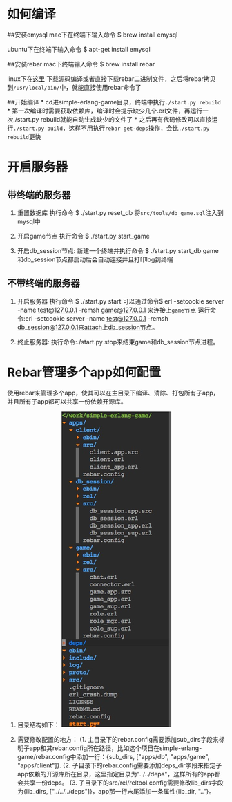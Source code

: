 如何编译
==================
##安装emysql
mac下在终端下输入命令
$ brew install emysql

ubuntu下在终端下输入命令
$ apt-get install emysql

##安装rebar
mac下终端输入命令
$ brew install rebar

linux下在[这里](https://github.com/basho/rebar) 下载源码编译或者直接下载rebar二进制文件，之后将rebar拷贝到`/usr/local/bin/`中，就能直接使用rebar命令了

##开始编译
    * cd进simple-erlang-game目录，终端中执行`./start.py rebuild`
    * 第一次编译时需要获取依赖库，编译时会提示缺少几个.erl文件，再运行一次./start.py rebuild就能自动生成缺少的文件了
    * 之后再有代码修改可以直接运行`./start.py build`，这样不用执行`rebar get-deps`操作，会比`./start.py rebuild`更快


开启服务器
==================

带终端的服务器
---------------
1. 重置数据库
    执行命令
    $ ./start.py reset_db
    将`src/tools/db_game.sql`注入到mysql中

2. 开启game节点
    执行命令
    $ ./start.py start_game

3. 开启db_session节点:
    新建一个终端并执行命令
    $ ./start.py start_db
    game和db_session节点都启动后会自动连接并且打印log到终端

不带终端的服务器
----------------

1. 开启服务器
    执行命令
    $ ./start.py start
    可以通过命令$ erl -setcookie server -name test@127.0.0.1 -remsh game@127.0.0.1
    来连接上`game`节点
    运行命令:erl -setcookie server -name test@127.0.0.1 -remsh db_session@127.0.0.1来attach上db_session节点。

2. 终止服务器:
    执行命令:./start.py stop来结束game和db_session节点进程。
 

Rebar管理多个app如何配置
==================
使用rebar来管理多个app，使其可以在主目录下编译、清除、打包所有子app，并且所有子app都可以共享一份依赖开源库。

1. 目录结构如下：
![mark1](mark1.png)

2. 需要修改配置的地方：
    (1. 主目录下的rebar.config需要添加sub_dirs字段来标明子app和其rebar.config所在路径，比如这个项目在simple-erlang-game/rebar.config中添加一行：{sub_dirs, ["apps/db", "apps/game", "apps/client"]}.
    (2. 子目录下的rebar.config需要添加deps_dir字段来指定子app依赖的开源库所在目录，这里指定目录为"../../deps"，这样所有的app都会共享一份deps。
    (3. 子目录下的src/rel/reltool.config需要修改lib_dirs字段为{lib_dirs, ["../../../deps"]}，app那一行末尾添加一条属性{lib_dir, ".."}。


